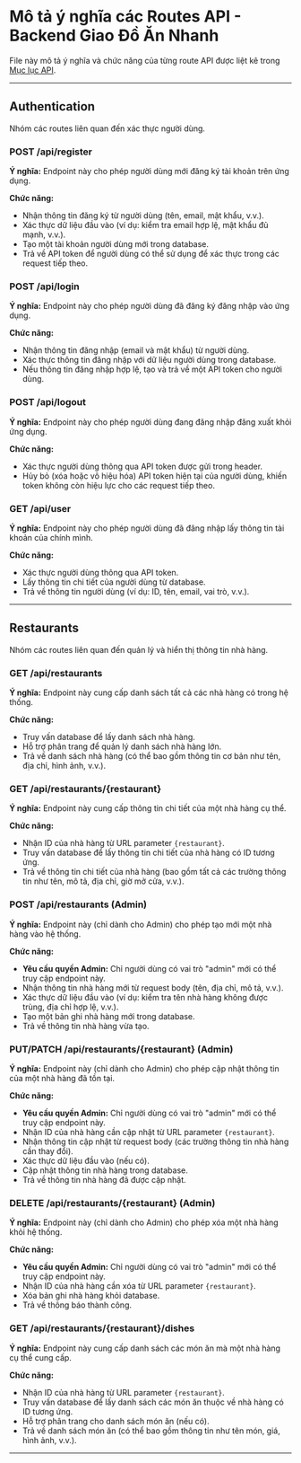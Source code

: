 # Mô tả ý nghĩa các Routes API - Backend Giao Đồ Ăn Nhanh

File này mô tả ý nghĩa và chức năng của từng route API được liệt kê trong [Mục lục API](api-table-of-contents.md).

---

## Authentication

Nhóm các routes liên quan đến xác thực người dùng.

### POST /api/register

**Ý nghĩa:**  Endpoint này cho phép người dùng mới đăng ký tài khoản trên ứng dụng.

**Chức năng:**

*   Nhận thông tin đăng ký từ người dùng (tên, email, mật khẩu, v.v.).
*   Xác thực dữ liệu đầu vào (ví dụ: kiểm tra email hợp lệ, mật khẩu đủ mạnh, v.v.).
*   Tạo một tài khoản người dùng mới trong database.
*   Trả về API token để người dùng có thể sử dụng để xác thực trong các request tiếp theo.

### POST /api/login

**Ý nghĩa:** Endpoint này cho phép người dùng đã đăng ký đăng nhập vào ứng dụng.

**Chức năng:**

*   Nhận thông tin đăng nhập (email và mật khẩu) từ người dùng.
*   Xác thực thông tin đăng nhập với dữ liệu người dùng trong database.
*   Nếu thông tin đăng nhập hợp lệ, tạo và trả về một API token cho người dùng.

### POST /api/logout

**Ý nghĩa:** Endpoint này cho phép người dùng đang đăng nhập đăng xuất khỏi ứng dụng.

**Chức năng:**

*   Xác thực người dùng thông qua API token được gửi trong header.
*   Hủy bỏ (xóa hoặc vô hiệu hóa) API token hiện tại của người dùng, khiến token không còn hiệu lực cho các request tiếp theo.

### GET /api/user

**Ý nghĩa:** Endpoint này cho phép người dùng đã đăng nhập lấy thông tin tài khoản của chính mình.

**Chức năng:**

*   Xác thực người dùng thông qua API token.
*   Lấy thông tin chi tiết của người dùng từ database.
*   Trả về thông tin người dùng (ví dụ: ID, tên, email, vai trò, v.v.).

---

## Restaurants

Nhóm các routes liên quan đến quản lý và hiển thị thông tin nhà hàng.

### GET /api/restaurants

**Ý nghĩa:** Endpoint này cung cấp danh sách tất cả các nhà hàng có trong hệ thống.

**Chức năng:**

*   Truy vấn database để lấy danh sách nhà hàng.
*   Hỗ trợ phân trang để quản lý danh sách nhà hàng lớn.
*   Trả về danh sách nhà hàng (có thể bao gồm thông tin cơ bản như tên, địa chỉ, hình ảnh, v.v.).

### GET /api/restaurants/{restaurant}

**Ý nghĩa:** Endpoint này cung cấp thông tin chi tiết của một nhà hàng cụ thể.

**Chức năng:**

*   Nhận ID của nhà hàng từ URL parameter `{restaurant}`.
*   Truy vấn database để lấy thông tin chi tiết của nhà hàng có ID tương ứng.
*   Trả về thông tin chi tiết của nhà hàng (bao gồm tất cả các trường thông tin như tên, mô tả, địa chỉ, giờ mở cửa, v.v.).

### POST /api/restaurants (Admin)

**Ý nghĩa:** Endpoint này (chỉ dành cho Admin) cho phép tạo mới một nhà hàng vào hệ thống.

**Chức năng:**

*   **Yêu cầu quyền Admin:** Chỉ người dùng có vai trò "admin" mới có thể truy cập endpoint này.
*   Nhận thông tin nhà hàng mới từ request body (tên, địa chỉ, mô tả, v.v.).
*   Xác thực dữ liệu đầu vào (ví dụ: kiểm tra tên nhà hàng không được trùng, địa chỉ hợp lệ, v.v.).
*   Tạo một bản ghi nhà hàng mới trong database.
*   Trả về thông tin nhà hàng vừa tạo.

### PUT/PATCH /api/restaurants/{restaurant} (Admin)

**Ý nghĩa:** Endpoint này (chỉ dành cho Admin) cho phép cập nhật thông tin của một nhà hàng đã tồn tại.

**Chức năng:**

*   **Yêu cầu quyền Admin:** Chỉ người dùng có vai trò "admin" mới có thể truy cập endpoint này.
*   Nhận ID của nhà hàng cần cập nhật từ URL parameter `{restaurant}`.
*   Nhận thông tin cập nhật từ request body (các trường thông tin nhà hàng cần thay đổi).
*   Xác thực dữ liệu đầu vào (nếu có).
*   Cập nhật thông tin nhà hàng trong database.
*   Trả về thông tin nhà hàng đã được cập nhật.

### DELETE /api/restaurants/{restaurant} (Admin)

**Ý nghĩa:** Endpoint này (chỉ dành cho Admin) cho phép xóa một nhà hàng khỏi hệ thống.

**Chức năng:**

*   **Yêu cầu quyền Admin:** Chỉ người dùng có vai trò "admin" mới có thể truy cập endpoint này.
*   Nhận ID của nhà hàng cần xóa từ URL parameter `{restaurant}`.
*   Xóa bản ghi nhà hàng khỏi database.
*   Trả về thông báo thành công.

### GET /api/restaurants/{restaurant}/dishes

**Ý nghĩa:** Endpoint này cung cấp danh sách các món ăn mà một nhà hàng cụ thể cung cấp.

**Chức năng:**

*   Nhận ID của nhà hàng từ URL parameter `{restaurant}`.
*   Truy vấn database để lấy danh sách các món ăn thuộc về nhà hàng có ID tương ứng.
*   Hỗ trợ phân trang cho danh sách món ăn (nếu có).
*   Trả về danh sách món ăn (có thể bao gồm thông tin như tên món, giá, hình ảnh, v.v.).

---
